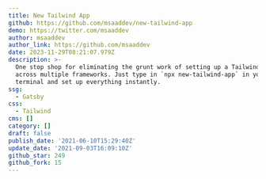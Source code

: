 ```yaml
---
title: New Tailwind App
github: https://github.com/msaaddev/new-tailwind-app
demo: https://twitter.com/msaaddev
author: msaaddev
author_link: https://github.com/msaaddev
date: 2023-11-29T08:21:07.979Z
description: >-
  One stop shop for eliminating the grunt work of setting up a Tailwind Web App
  across multiple frameworks. Just type in `npx new-tailwind-app` in your
  terminal and set up everything instantly.
ssg:
  - Gatsby
css:
  - Tailwind
cms: []
category: []
draft: false
publish_date: '2021-06-10T15:29:40Z'
update_date: '2021-09-03T16:09:10Z'
github_star: 249
github_fork: 15
---
```

